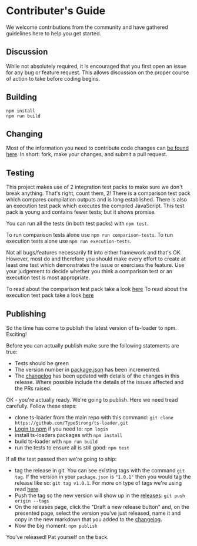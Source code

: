 # Contributer's Guide

We welcome contributions from the community and have gathered guidelines 
here to help you get started.

## Discussion

While not absolutely required, it is encouraged that you first open an issue 
for any bug or feature request. This allows discussion on the proper course of
action to take before coding begins.

## Building

```shell
npm install
npm run build
```

## Changing

Most of the information you need to contribute code changes can [be found here](https://guides.github.com/activities/contributing-to-open-source/).
In short: fork, make your changes, and submit a pull request.

## Testing

This project makes use of 2 integration test packs to make sure we don't break anything. That's right, count them, 2! There is a comparison test pack which compares compilation outputs and is long established.  There is also an execution test pack which executes the compiled JavaScript. This test pack is young and contains fewer tests; but it shows promise.

You can run all the tests (in both test packs) with `npm test`.

To run comparison tests alone use `npm run comparison-tests`.
To run execution tests alone use `npm run execution-tests`.

Not all bugs/features necessarily fit into either framework and that's OK. However, most do and therefore you should make every effort to create at least one test which demonstrates the issue or exercises the feature. Use your judgement to decide whether you think a comparison test or an execution test is most appropriate.

To read about the comparison test pack take a look [here](test/comparison-tests/README.md)
To read about the execution test pack take a look [here](test/execution-tests/README.md)

## Publishing

So the time has come to publish the latest version of ts-loader to npm. Exciting!

Before you can actually publish make sure the following statements are true:

- Tests should be green
- The version number in [package.json](package.json) has been incremented.
- The [changelog](CHANGELOG.md) has been updated with details of the changes in this release.  Where possible include the details of the issues affected and the PRs raised.

OK - you're actually ready.  We're going to publish.  Here we need tread carefully. Follow these steps: 

- clone ts-loader from the main repo with this command: `git clone https://github.com/TypeStrong/ts-loader.git`
- [Login to npm](https://docs.npmjs.com/cli/adduser) if you need to: `npm login`
- install ts-loaders packages with `npm install`
- build ts-loader with `npm run build`
- run the tests to ensure all is still good: `npm test`

If all the test passed then we're going to ship:
- tag the release in git.  You can see existing tags with the command `git tag`.  If the version in your `package.json` is `"1.0.1"` then you would tag the release like so: `git tag v1.0.1`.  For more on type of tags we're using read [here](https://git-scm.com/book/en/v2/Git-Basics-Tagging#Lightweight-Tags).
- Push the tag so the new version will show up in the [releases](https://github.com/TypeStrong/ts-loader/releases): `git push origin --tags`
- On the releases page, click the "Draft a new release button" and, on the presented page, select the version you've just released, name it and copy in the new markdown that you added to the [changelog](CHANGELOG.md).
- Now the big moment: `npm publish`

You've released!  Pat yourself on the back.